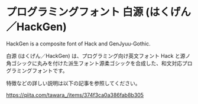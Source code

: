 # プログラミングフォント 白源 (はくげん／HackGen)

HackGen is a composite font of Hack and GenJyuu-Gothic.

白源 (はくげん／HackGen) は、プログラミング向け英文フォント Hack と源ノ角ゴシックに丸みを付けた派生フォント源柔ゴシックを合成した、和文対応プログラミングフォントです。

特徴などの詳しい説明は以下の記事を参照してください。

https://qiita.com/tawara_/items/374f3ca0a386fab8b305
